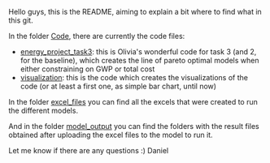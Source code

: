 Hello guys, this is the README, aiming to explain a bit where to find what in this git.

In the folder [Code](Code), there are currently the code files: 
- [energy_project_task3](Code/energy_project_task3): this is Olivia's wonderful code for task 3 (and 2, for the baseline), which creates the line of pareto optimal models when either constraining on GWP or total cost
- [visualization](Code/visualization): this is the code which creates the visualizations of the code (or at least a first one, as simple bar chart, until now)

In the folder [excel_files](excel_files) you can find all the excels that were created to run the different models.

And in the folder [model_output](model_output) you can find the folders with the result files obtained after uploading the excel files to the model to run it.

Let me know if there are any questions :) Daniel
